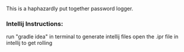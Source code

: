 <span>This is a haphazardly put together password logger.</span>

<h3>Intellij Instructions:</h3>
<span>run "gradle idea" in terminal to generate intellij files</span>
</span>open the .ipr file in intellij to get rolling</span>
